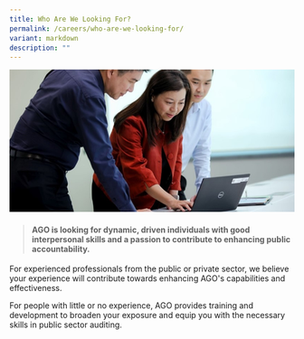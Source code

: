 ```yaml
---
title: Who Are We Looking For?
permalink: /careers/who-are-we-looking-for/
variant: markdown
description: ""
---
```

![](/images/Office%20shoot/lowres2Z0A7108_800x400.jpg)

> #### **AGO is looking for dynamic, driven individuals with good interpersonal skills and a passion to contribute to enhancing public accountability.**

For experienced professionals from the public or private sector, we believe your experience will contribute towards enhancing AGO's capabilities and effectiveness.


For people with little or no experience, AGO provides training and development to broaden your exposure and equip you with the necessary skills in public sector auditing.